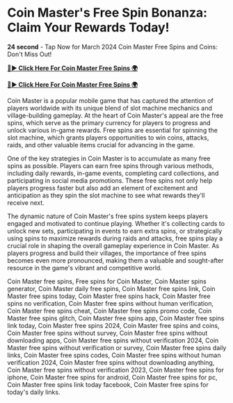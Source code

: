 # Coin Master's Free Spin Bonanza: Claim Your Rewards Today!

**24 second** - Tap Now for March 2024 Coin Master Free Spins and Coins: Don't Miss Out!

[**🔴► Click Here For Coin Master Free Spins 🌍**](https://jimaddadel.github.io/Coin)

[**🔴► Click Here For Coin Master Free Spins 🌍**](https://jimaddadel.github.io/Coin)
 
Coin Master is a popular mobile game that has captured the attention of players worldwide with its unique blend of slot machine mechanics and village-building gameplay. At the heart of Coin Master's appeal are the free spins, which serve as the primary currency for players to progress and unlock various in-game rewards. Free spins are essential for spinning the slot machine, which grants players opportunities to win coins, attacks, raids, and other valuable items crucial for advancing in the game.

One of the key strategies in Coin Master is to accumulate as many free spins as possible. Players can earn free spins through various methods, including daily rewards, in-game events, completing card collections, and participating in social media promotions. These free spins not only help players progress faster but also add an element of excitement and anticipation as they spin the slot machine to see what rewards they'll receive next.

The dynamic nature of Coin Master's free spins system keeps players engaged and motivated to continue playing. Whether it's collecting cards to unlock new sets, participating in events to earn extra spins, or strategically using spins to maximize rewards during raids and attacks, free spins play a crucial role in shaping the overall gameplay experience in Coin Master. As players progress and build their villages, the importance of free spins becomes even more pronounced, making them a valuable and sought-after resource in the game's vibrant and competitive world.

Coin Master free spins, Free spins for Coin Master, Coin Master spins generator, Coin Master daily free spins, Coin Master free spins link, Coin Master free spins today, Coin Master free spins hack, Coin Master free spins no verification, Coin Master free spins without human verification, Coin Master free spins cheat, Coin Master free spins promo code, Coin Master free spins glitch, Coin Master free spins app, Coin Master free spins link today, Coin Master free spins 2024, Coin Master free spins and coins, Coin Master free spins without survey, Coin Master free spins without downloading apps, Coin Master free spins without verification 2024, Coin Master free spins without verification or survey, Coin Master free spins daily links, Coin Master free spins codes, Coin Master free spins without human verification 2024, Coin Master free spins without downloading anything, Coin Master free spins without verification 2023, Coin Master free spins for iphone, Coin Master free spins for android, Coin Master free spins for pc, Coin Master free spins link today facebook, Coin Master free spins for today's daily links.
